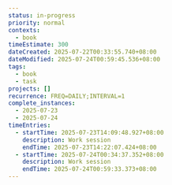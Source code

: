 ```yaml
---
status: in-progress
priority: normal
contexts:
  - book
timeEstimate: 300
dateCreated: 2025-07-22T00:33:55.740+08:00
dateModified: 2025-07-24T00:59:45.536+08:00
tags:
  - book
  - task
projects: []
recurrence: FREQ=DAILY;INTERVAL=1
complete_instances:
  - 2025-07-23
  - 2025-07-24
timeEntries:
  - startTime: 2025-07-23T14:09:48.927+08:00
    description: Work session
    endTime: 2025-07-23T14:22:07.424+08:00
  - startTime: 2025-07-24T00:34:37.352+08:00
    description: Work session
    endTime: 2025-07-24T00:59:33.373+08:00
---
```


